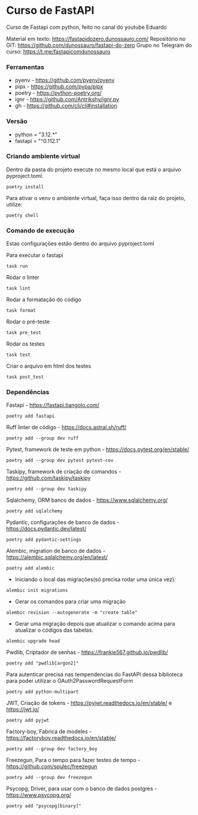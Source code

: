 # Curso de FastAPI
Curso de Fastapi com python, feito no canal do youtube Eduardo


Material em texto: https://fastapidozero.dunossauro.com/
Repositório no GIT: https://github.com/dunossauro/fastapi-do-zero
Grupo no Telegram do curso: https://t.me/fastapicomdunossauro

### Ferramentas

- pyenv - https://github.com/pyenv/pyenv
- pipx - https://github.com/pypa/pipx
- poetry - https://python-poetry.org/
- ignr - https://github.com/Antrikshy/ignr.py
- gh - https://github.com/cli/cli#installation

### Versão

- python = "3.12.*"
- fastapi = "^0.112.1"

### Criando ambiente virtual

Dentro da pasta do projeto execute no mesmo local que está o arquivo pyproject.toml.
````
poetry install
````

Para ativar o venv o ambiente virtual, faça isso dentro da raiz do projeto, utilize:
````
poetry shell
````

### Comando de execução
Estas configurações estão dentro do arquivo pyproject.toml

Para executar o fastapi
````
task run
````

Rodar o linter
````
task lint
````

Rodar a formatação do código
````
task format
````

Rodar o pré-teste
````
task pre_test
````

Rodar os testes
````
task test
````

Criar o arquivo em html dos testes
````
task post_test
````

### Dependências

Fastapi - https://fastapi.tiangolo.com/
````
poetry add fastapi
````

Ruff linter de código - https://docs.astral.sh/ruff/
````
poetry add --group dev ruff
````

Pytest, framework de teste em python - https://docs.pytest.org/en/stable/
````
poetry add --group dev pytest pytest-cov
````

Taskipy, framework de criação de comandos - https://github.com/taskipy/taskipy
````
poetry add --group dev taskipy
````

Sqlalchemy, ORM banco de dados - https://www.sqlalchemy.org/
````
poetry add sqlalchemy
````

Pydantic, configurações de banco de dados - https://docs.pydantic.dev/latest/
````
poetry add pydantic-settings
````

Alembic, migration de banco de dados - https://alembic.sqlalchemy.org/en/latest/
````
poetry add alembic
````
 - Iniciando o local das migrações(só precisa rodar uma única vez):
````
alembic init migrations
````
 - Gerar os comandos para criar uma migração
````
alembic revision --autogenerate -m "create table"
````
 - Gerar uma migração depois que atualizar o comando acima para atualizar o códigos das tabelas.
````
alembic upgrade head
````

Pwdlib, Criptador de senhas - https://frankie567.github.io/pwdlib/
````
poetry add "pwdlib[argon2]"
````

Para autenticar precisa nas tempendencias do FastAPI dessa biblioteca para poder utilizar o OAuth2PasswordRequestForm
````
poetry add python-multipart
````

JWT, Criação de tokens - https://pyjwt.readthedocs.io/en/stable/ e https://jwt.io/
````
poetry add pyjwt
````

Factory-boy, Fabrica de modeles  - https://factoryboy.readthedocs.io/en/stable/
````
poetry add --group dev factory_boy
````

Freezegun, Para o tempo para fazer testes de tempo  - https://github.com/spulec/freezegun
````
poetry add --group dev freezegun
````

Psycopg, Driver, para usar com o banco de dados postgres - https://www.psycopg.org/
````
poetry add "psycopg[binary]"
````